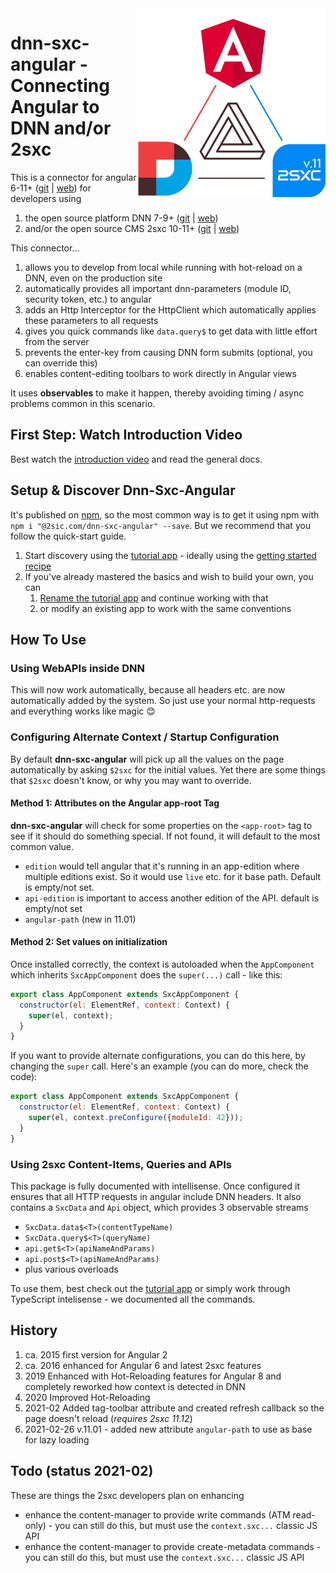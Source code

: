 <img src="https://raw.githubusercontent.com/2sic/2sxc-ui/develop/projects/dnn-sxc-angular/assets/logo-dark.png" width="300px" align="right">

# dnn-sxc-angular - Connecting Angular to DNN and/or 2sxc

This is a connector for angular 6-11+ ([git](https://github.com/angular/angular) | [web](https://angular.io/)) for developers using

1. the open source platform DNN 7-9+ ([git](https://github.com/dnnsoftware/Dnn.Platform) | [web](http://dnnsoftware.com/)) 
1. and/or the open source CMS 2sxc 10-11+ ([git](https://github.com/2sic/2sxc/) | [web](https://2sxc.org/)) 

This connector...

1. allows you to develop from local while running with hot-reload on a DNN, even on the production site
1. automatically provides all important dnn-parameters (module ID, security token, etc.) to angular
1. adds an Http Interceptor for the HttpClient which automatically applies these parameters to all requests
1. gives you quick commands like `data.query$` to get data with little effort from the server
1. prevents the enter-key from causing DNN form submits (optional, you can override this)
1. enables content-editing toolbars to work directly in Angular views

It uses **observables** to make it happen, thereby avoiding timing / async problems common in this scenario. 

## First Step: Watch Introduction Video

Best watch the [introduction video](https://docs.2sxc.org/js-code/angular/index.html) and read the general docs.

## Setup & Discover Dnn-Sxc-Angular

It's published on [npm](https://www.npmjs.com/package/@2sic.com/dnn-sxc-angular), so the most common way is to get it using npm with 
`npm i "@2sic.com/dnn-sxc-angular" --save`. But we recommend that you follow the quick-start guide.

1. Start discovery using the [tutorial app](https://2sxc.org/en/apps/app/tutorial-and-template-app-for-angular-11) - ideally using the [getting started recipe](https://azing.org/2sxc/r/oCmPBI3p)
1. If you've already mastered the basics and wish to build your own, you can
    1. [Rename the tutorial app](https://azing.org/2sxc/r/S-VS0nPH) and continue working with that
    1. or modify an existing app to work with the same conventions

## How To Use

### Using WebAPIs inside DNN

This will now work automatically, because all headers etc. are now automatically added by the system. So just use your normal http-requests and everything works like magic 😊

### Configuring Alternate Context / Startup Configuration

By default **dnn-sxc-angular** will pick up all the values on the page automatically by asking `$2sxc` for the initial values. Yet there are some things that `$2sxc` doesn't know, or why you may want to override. 

#### Method 1: Attributes on the Angular app-root Tag

**dnn-sxc-angular** will check for some properties on the `<app-root>` tag to see if it should do something special. If not found, it will default to the most common value. 

* `edition` would tell angular that it's running in an app-edition where multiple editions exist. So it would use `live` etc. for it base path. Default is empty/not set.
* `api-edition` is important to access another edition of the API. default is empty/not set
* `angular-path` (new in 11.01)

#### Method 2: Set values on initialization

Once installed correctly, the context is autoloaded when the `AppComponent` which inherits `SxcAppComponent` does the `super(...)` call - like this:

```javascript
export class AppComponent extends SxcAppComponent {
  constructor(el: ElementRef, context: Context) {
    super(el, context);
  }
}
```

If you want to provide alternate configurations, you can do this here, by changing the `super` call. Here's an example (you can do more, check the code):

```javascript
export class AppComponent extends SxcAppComponent {
  constructor(el: ElementRef, context: Context) {
    super(el, context.preConfigure({moduleId: 42}));
  }
}
```


### Using 2sxc Content-Items, Queries and APIs

This package is fully documented with intellisense. Once configured it ensures that all HTTP requests in angular include DNN headers. It also contains a `SxcData` and `Api` object, which provides 3 observable streams

* `SxcData.data$<T>(contentTypeName)`
* `SxcData.query$<T>(queryName)`
* `api.get$<T>(apiNameAndParams)`
* `api.post$<T>(apiNameAndParams)`
* plus various overloads

To use them, best check out the [tutorial app](https://2sxc.org/en/apps/app/tutorial-and-template-app-for-angular-11) or simply work through TypeScript intelisense - we documented all the commands. 


## History

1. ca. 2015 first version for Angular 2
1. ca. 2016 enhanced for Angular 6 and latest 2sxc features
1. 2019 Enhanced with Hot-Reloading features for Angular 8 and completely reworked how context is detected in DNN
1. 2020 Improved Hot-Reloading
1. 2021-02 Added tag-toolbar attribute and created refresh callback so the page doesn't reload (_requires 2sxc 11.12_)
1. 2021-02-26 v.11.01 - added new attribute `angular-path` to use as base for lazy loading

## Todo (status 2021-02)

These are things the 2sxc developers plan on enhancing

* enhance the content-manager to provide write commands (ATM read-only) - you can still do this, but must use the `context.sxc...` classic JS API
* enhance the content-manager to provide create-metadata commands - you can still do this, but must use the `context.sxc...` classic JS API
